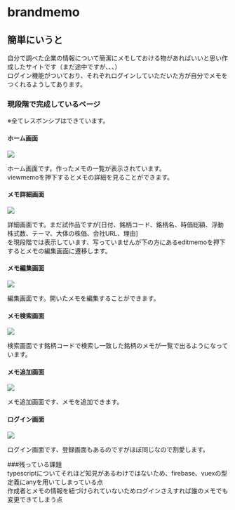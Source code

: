 # brandmemo  
  
## 簡単にいうと  
  
自分で調べた企業の情報について簡潔にメモしておける物があればいいと思い作成したサイトです（まだ途中ですが、、、）  
ログイン機能がついており、それぞれログインしていただいた方が自分でメモをつくれるようしてあります。  
  
### 現段階で完成しているページ  
※全てレスポンシブはできています。  
  
#### ホーム画面  
  
![](https://user-images.githubusercontent.com/51479834/83115503-6931c800-a105-11ea-89ec-1a2226e31fec.png)  
  
ホーム画面です。作ったメモの一覧が表示されています。  
viewmemoを押下するとメモの詳細を見ることができます。  
  
#### メモ詳細画面  
  
![](https://user-images.githubusercontent.com/51479834/80714420-e03c6680-8b2f-11ea-90a3-4bfbe1546df9.png)  
  
詳細画面です。まだ試作品ですが[日付、銘柄コード、銘柄名、時価総額、浮動株式数、テーマ、大体の株価、会社URL、理由]  
を現段階では表示しています、写っていませんが下の方にあるeditmemoを押下するとメモの編集画面に遷移します。  
  
#### メモ編集画面  
  
![](https://user-images.githubusercontent.com/51479834/83115468-5919e880-a105-11ea-83e1-004796ea5ca8.png)  
  
編集画面です。開いたメモを編集することができます。  
  
#### メモ検索画面  
  
![](https://user-images.githubusercontent.com/51479834/83115396-456e8200-a105-11ea-8e3b-f7547d598893.png)  
  
検索画面です銘柄コードで検索し一致した銘柄のメモが一覧で出るようになっています。  
  
#### メモ追加画面  
  
![](https://user-images.githubusercontent.com/51479834/80715134-e4b54f00-8b30-11ea-8031-7301a5ab5bbb.png)  
  
メモ追加画面です、メモを追加できます。  
  
#### ログイン画面  
  
![](https://user-images.githubusercontent.com/51479834/80714862-7ec8c780-8b30-11ea-8c8a-ab8bb9d2567e.png)  
  
ログイン画面です、登録画面もあるのですがほぼ同じなので割愛します。  
  
###残っている課題  
typescriptについてそれほど知見があるわけではないため、firebase、vuexの型定義にanyを用いてしまっている点  
作成者とメモの情報を紐づけられていないためログインさえすれば誰のメモでも変更できてしまう点  
